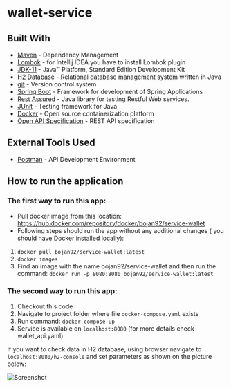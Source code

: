 # wallet-service
## Built With
 - [Maven](https://maven.apache.org/) - Dependency Management
 - [Lombok](https://projectlombok.org/) - for Intellij IDEA you have to install Lombok plugin
 - [JDK-11](https://www.oracle.com/java/technologies/javase-jdk8-downloads.html) - Java™ Platform, Standard Edition Development Kit
 - [H2 Database](https://en.wikipedia.org/wiki/H2_(DBMS)) - Relational database management system written in Java
 - [git](https://git-scm.com/) - Version control system
 - [Spring Boot](https://spring.io/projects/spring-boot) - Framework for development of Spring Applications
 - [Rest Assured](https://rest-assured.io/) - Java library for testing Restful Web services.
 - [JUnit](https://junit.org/junit5/) - Testing framework for Java
 - [Docker](https://www.docker.com/) - Open source containerization platform
 - [Open API Specification](https://swagger.io/specification/) - REST API specification

## External Tools Used
 - [Postman](https://www.postman.com/) - API Development Environment

## How to run the application
###  The first way to run this app:
 - Pull docker image from this location: https://hub.docker.com/repository/docker/bojan92/service-wallet
 - Following steps should run the app without any additional changes ( you should have Docker installed locally):
  1. `docker pull bojan92/service-wallet:latest`
  2. `docker images`
  3. Find an image with the name bojan92/service-wallet and then run the command: `docker run -p 8080:8080 bojan92/service-wallet:latest` 
### The second way to run this app:
  1. Checkout this code
  2. Navigate to project folder where file `docker-compose.yaml` exists
  3. Run command: `docker-compose up`
  4. Service is available on `localhost:8080` (for more details check wallet_api.yaml)

If you want to check data in H2 database, using browser navigate to `localhost:8080/h2-console` and set parameters as shown on the picture below:

![Screenshot](https://user-images.githubusercontent.com/15815459/150154770-e120b0f7-f213-4cba-b4be-235552528c74.png)
